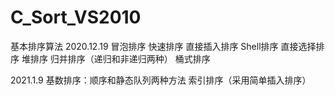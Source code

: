 # C_Sort_VS2010
基本排序算法
2020.12.19
冒泡排序
快速排序
直接插入排序
Shell排序
直接选择排序
堆排序
归并排序（递归和非递归两种）
桶式排序

2021.1.9
基数排序：顺序和静态队列两种方法
索引排序（采用简单插入排序）